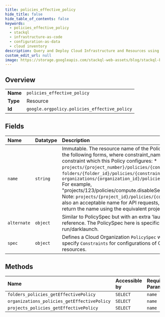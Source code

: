 ```yaml
---
title: policies_effective_policy
hide_title: false
hide_table_of_contents: false
keywords:
  - policies_effective_policy
  - stackql
  - infrastructure-as-code
  - configuration-as-data
  - cloud inventory
description: Query and Deploy Cloud Infrastructure and Resources using SQL
custom_edit_url: null
image: https://storage.googleapis.com/stackql-web-assets/blog/stackql-blog-post-featured-image.png
---
```

  
    

## Overview
<table><tbody>
<tr><td><b>Name</b></td><td><code>policies_effective_policy</code></td></tr>
<tr><td><b>Type</b></td><td>Resource</td></tr>
<tr><td><b>Id</b></td><td><code>google.orgpolicy.policies_effective_policy</code></td></tr>
</tbody></table>

## Fields
| Name | Datatype | Description |
|:-----|:---------|:------------|
| `name` | `string` | Immutable. The resource name of the Policy. Must be one of the following forms, where constraint_name is the name of the constraint which this Policy configures: * `projects/{project_number}/policies/{constraint_name}` * `folders/{folder_id}/policies/{constraint_name}` * `organizations/{organization_id}/policies/{constraint_name}` For example, "projects/123/policies/compute.disableSerialPortAccess". Note: `projects/{project_id}/policies/{constraint_name}` is also an acceptable name for API requests, but responses will return the name using the equivalent project number. |
| `alternate` | `object` | Similar to PolicySpec but with an extra 'launch' field for launch reference. The PolicySpec here is specific for dry-run/darklaunch. |
| `spec` | `object` | Defines a Cloud Organization `PolicySpec` which is used to specify `Constraints` for configurations of Cloud Platform resources. |
## Methods
| Name | Accessible by | Required Params |
|:-----|:--------------|:----------------|
| `folders_policies_getEffectivePolicy` | `SELECT` | `name` |
| `organizations_policies_getEffectivePolicy` | `SELECT` | `name` |
| `projects_policies_getEffectivePolicy` | `SELECT` | `name` |

